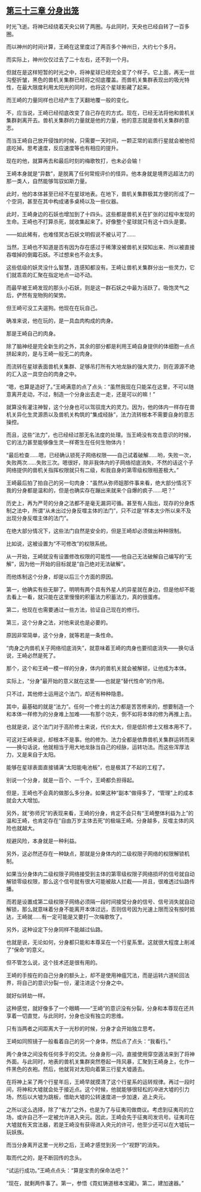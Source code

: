 ## [第三十三章 分身出笼](https://www.xxbiquge.com/11_11207/9205537.html)


  时光飞逝。将神已经绕着天央公转了两圈。与此同时，天央也已经自转了一百多圈。

  而以神州的时间计算，王崎在这里度过了两百多个神州日，大约七个多月。

  而实际上，神州仅仅过去了二十左右，还不到一个月。

  但就在是这样短暂的时光之中，将神星球已经完全变了个样子。它上面，再无一丝沟壑折皱，黑色的兽机关集群已经将之彻底覆盖。而兽机关集群表现出的吸光特性，在最大限度利用太阳光的同时，也将这个星球影藏了起来。

  而王崎的力量同样也已经产生了天翻地覆一般的变化。

  不，应当说，王崎已经彻底改变了自己存在的方式。现在，已经无法将他和兽机关集群剥离开去。兽机关集群的力量就是他的力量，他的意志就是兽机关集群的意志。

  而当王崎自己放开侵蚀的时候，只需要一天时间，一颗正常的岩质行星就会被他彻底吃掉。思考速度，反应速度等也有相应的提升。

  现在的他，就算再去和最后时刻的梅歌牧打，也未必会输！

  王崎本身就是“异数”，是脱离了任何常规评价的怪异。他本身就是境界远超法力的那一类人，自然能够驾驭如斯力量。

  此时，他的本体甚至已经不在星球地表。在地下，兽机关集群极其方便的形成了一个空洞，甚至在其中构成诸多桌椅以及一些仪器。

  此时，王崎身边的石妖也增加到了十四头。这些都是兽机关在扩张的过程中发现的生命。王崎也不打算杀死，就收集起来了。好像整个星球就只有这十四头是要。

  ——如此稀有，也难怪冥古石妖文明假说不被认可了……

  当然，王崎也不知道是否有因为存在感过于稀薄没被兽机关探知出来、所以被直接吞噬掉的倒霉石妖。不过想来也不会太多。

  这些低级的妖灵没什么智慧，连感知都没有。王崎让兽机关集群分出一些灵力，它们就乖乖的汇聚在指定地点一动不动。

  而最早被王崎发现的那头小石妖，则是这一群石妖之中最为活跃了。吸饱灵气之后，俨然有宠物狗的架势。

  但王崎可没工夫遛狗。他现在在玩自己。

  确准来说，他在玩的，是一具血肉构成的肉身。

  那是王崎自己的肉身。

  除了脑神经是完全新生的之外，其余的部分都是利用王崎自身提供的体细胞一点点拼起来的，是与王崎一般无二的肉身。

  而流转在星球表面兽机关集群、足够吊打所有大地龙脉的强大灵力，则在源源不绝的汇入这一具空白的肉身之中。

  “嗯，也算是造好了。”王崎满意的点了点头：“虽然我现在只能呆在这里，不可以随意离开走动，不过，制造一个分身出去走一走，还是可以的嘛！”

  就算没有灌注神智，这个分身也可以驾驭庞大的灵力。因为，他的体内一样存在兽机关异化生灵源质以及兽机关构筑的“集成经脉”，法力流转根本不需要自身的意志操控。

  而且，这些“法力”，也已经经过那无名法度的处理。当王崎没有攻击意识的时候，它的法力甚至能够像生灵一样寄生在任何生物体内！

  “最后检查……嗯，已经确认锁死子网络权限——自己试着破解……哟，失败一次，失败两次……失败三次。嗯很好，除非我体内的子网络彻底消失，不然的话这个子网络提供的兽机关指挥权限就只有二级，和我自身的第零级权限相差极大。”

  王崎最后拍了拍自己的另一句肉身：“虽然从弥师姐那件事来看，绝大部分情况下我的分身都是温和的，但是也确实存在蹦出来就来个自爆的疯子……吧？”

  历史上，再为严苛的分身之法都不是毫无漏洞可循。甚至有人指出，现存的分身炼制之法中，所谓“从未出过分身反噬主体的法门”，只不过是“样本太少所以来不及出现分身反噬主体的法门”。

  在绝大部分情况下，这些法门自然是安全的，但是王崎却必须做出种种限制。

  比如说，这被设置为“不可修改”的权限系统。

  从一开始，王崎就没有设置修改权限的可能性——他自己无法破解自己编写的“无解”，因为他一开始的目标就是“自己绝对无法破解”。

  而他炼制这个分身，却是以后三个方面的原因。

  第一，他确实有些无聊了。明明有两个具有外星人的异星就在身边，但是他却不能去看上一看，就只能在这里慢慢的积蓄法力积蓄法力，真的很蛋疼。

  第二，他现在也需要通过一些方法，验证自己现在的修行。

  第三，这个分身之法，对他来说也是必要的。

  原因非常简单，这个分身，就等若是一条性命。

  “肉身之内兽机关子网络彻底消失”，就意味着王崎的肉身也要彻底消失——换句话说，王崎必然是死了。

  那个，这个和王崎一模一样的分身，体内的兽机关就会被解锁，让他成为本体。

  实际上，“分身”最开始的意义就在这里——也就是“替代性命”的作用。

  只不过，其他修士运用这个法门，却还有种种隐患。

  其中，最基础的就是“法力”。任何一个修士的法力都是苦苦修来的，想要制造一个和本体一样修为的分身难上加难——有那个功夫，倒不如将本体的修为再推上去。

  也就是说，这个法门对于高阶修士来说，代价太大，但是低阶修士又根本用不了。

  可这对王崎来说，却根本不是事。他的修为、法力全都是依靠兽机关集群运转而来——换句话说，他就相当于用大地龙脉当自己的经脉，运转功法。而这些浑厚法力，又是来自于太阳。

  能够在星球表面直接铺满“太阳能电池板”，也是极其了不起的工程了。

  别说一个分身，就是一百个、一千个，王崎都负担得起。

  但是，王崎也不会真的做那么多分身。如果这种“副本”做得多了，“管理”上的成本就会大大增加。

  另外，就“弥师兄”的表现来看，王崎的分身，肯定不会只有“王崎整体利益为上”的温和王崎，也肯定存在“自由万岁主体去死”的极端王崎。分身越多，反噬主体的风险也就越大。

  规避风险，本身就是一种利益。

  另外，这必然还存在一种缺点，那就是分身体内的二级权限子网络的权限解锁机制。

  如果当分身体内二级权限子网络接受到主体的第零级权限子网络损坏的信号就自动解锁零级权限，那么这个信号就有很大可能被敌人拦截——并且，很难透过仙路传播。

  而若是设置成第二级权限子网络必须隔一段时间接受分身的信号、信号消失就自动解锁，那么就意味着分身不能离开本体过远，否则信号因为光速上限而没有按时抵达，王崎就……有一定可能是又要打一次梅歌牧了。

  另外，这种设定下分身同样不能越过仙路。

  也就是说，无论如何，分身都只能和本尊呆在一个行星系里。这就很大程度上削减了“保命”的意义。

  但不管怎么说，这个技术还是很有用的。

  王崎的手按在的自己分身的额头上，却不是使用神瘟咒法，而是运转六道轮回法界，将自己的意识分裂一份，灌注进这个分身之中。

  就好似转劫一样。

  这种感觉，就好像多了一个眼睛——“王崎”的意识没有分裂，分身和本尊现在还共享着一切直觉，与此同时，分身也没有独立的思维。

  只有当两者之间距离大于一光秒的时候，分身才会开始独立思考。

  王崎如同照镜子一般看着自己的另一个身体，然后点了点头：“我看行。”

  两个身体之间没有任何多于的交流。分身身形一闪，直接使用穿空遁法来到了将神外面。与此同时，地表的兽机关集群突然卷起一阵风暴，汇聚到王崎身上，化作一件黑色的衣袍。然后，他就背对太阳向着第三行星大墟遁去。

  在将神上呆了两个行星年后，王崎早就摸清了这个行星系的运转规律。再过一段时间，将神和大墟就会处于接近点。这个时候，他就能够很轻松的冲进大墟的引力场，然后以大墟为跳板，借助大墟的公转速度进一步加速，追上央元。

  之所以这么选择，除了“省力”之外，也是为了与征夷司做商议。考虑到征夷司的立场，或许自己不一定被允许进入央元。因此，王崎会先于征夷司发讯号。征夷司在大墟就有天宫法器，若是王崎没有获得进入央元的许可，他至少还可以在大墟玩一玩妖族。

  而当分身离开这里一光秒之后，王崎才感觉到另一个“视野”的消失。

  取而代之的，是不断回传的念头。

  “试运行成功。”王崎点点头：“算是宝贵的保命法吧？”

  “现在，就剩两件事了。第一，参悟《霓虹铸道根本宝藏》。第二，建加速器。”
